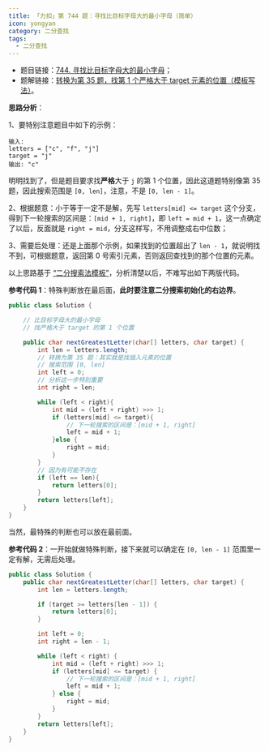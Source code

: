 ```yaml
---
title: 「力扣」第 744 题：寻找比目标字母大的最小字母（简单）
icon: yongyan
category: 二分查找
tags:
  - 二分查找
---
```



+ 题目链接：[744. 寻找比目标字母大的最小字母](https://leetcode-cn.com/problems/find-smallest-letter-greater-than-target/)；
+ 题解链接：[转换为第 35 题，找第 1 个严格大于 target 元素的位置（模板写法）](https://leetcode-cn.com/problems/find-smallest-letter-greater-than-target/solution/zhuan-huan-wei-di-35-ti-zhao-di-1-ge-yan-ge-da-yu-/)。


**思路分析**：

1、要特别注意题目中如下的示例：

```
输入:
letters = ["c", "f", "j"]
target = "j"
输出: "c"
```

明明找到了，但是题目要求找**严格**大于 `j` 的第 1 个位置，因此这道题特别像第 35 题，因此搜索范围是 `[0, len]`，注意，不是 `[0, len - 1]`。

2、根据题意：小于等于一定不是解，先写 `letters[mid] <= target` 这个分支，得到下一轮搜索的区间是：`[mid + 1, right]`，即 `left = mid + 1`，这一点确定了以后，反面就是 `right = mid`，分支这样写，不用调整成右中位数；

3、需要后处理：还是上面那个示例，如果找到的位置超出了 `len - 1`，就说明找不到，可根据题意，返回第 0 号索引元素，否则返回查找到的那个位置的元素。

以上思路基于 [“二分搜索法模板”](https://leetcode-cn.com/problems/search-insert-position/solution/te-bie-hao-yong-de-er-fen-cha-fa-fa-mo-ban-python-/)，分析清楚以后，不难写出如下两版代码。

**参考代码 1**：特殊判断放在最后面，**此时要注意二分搜索初始化的右边界**。


```java
public class Solution {

    // 比目标字母大的最小字母
    // 找严格大于 target 的第 1 个位置

    public char nextGreatestLetter(char[] letters, char target) {
        int len = letters.length;
        // 转换为第 35 题：其实就是找插入元素的位置
        // 搜索范围 [0, len]
        int left = 0;
        // 分析这一步特别重要
        int right = len;

        while (left < right){
            int mid = (left + right) >>> 1;
            if (letters[mid] <= target){
                // 下一轮搜索的区间是：[mid + 1, right]
                left = mid + 1;
            }else {
                right = mid;
            }
        }
        // 因为有可能不存在
        if (left == len){
            return letters[0];
        }
        return letters[left];
    }
}
```

当然，最特殊的判断也可以放在最前面。

**参考代码 2**：一开始就做特殊判断，接下来就可以确定在 `[0, len - 1]` 范围里一定有解，无需后处理。


```java
public class Solution {
    public char nextGreatestLetter(char[] letters, char target) {
        int len = letters.length;

        if (target >= letters[len - 1]) {
            return letters[0];
        }

        int left = 0;
        int right = len - 1;

        while (left < right) {
            int mid = (left + right) >>> 1;
            if (letters[mid] <= target) {
                // 下一轮搜索的区间是：[mid + 1, right]
                left = mid + 1;
            } else {
                right = mid;
            }
        }
        return letters[left];
    }
}
```

